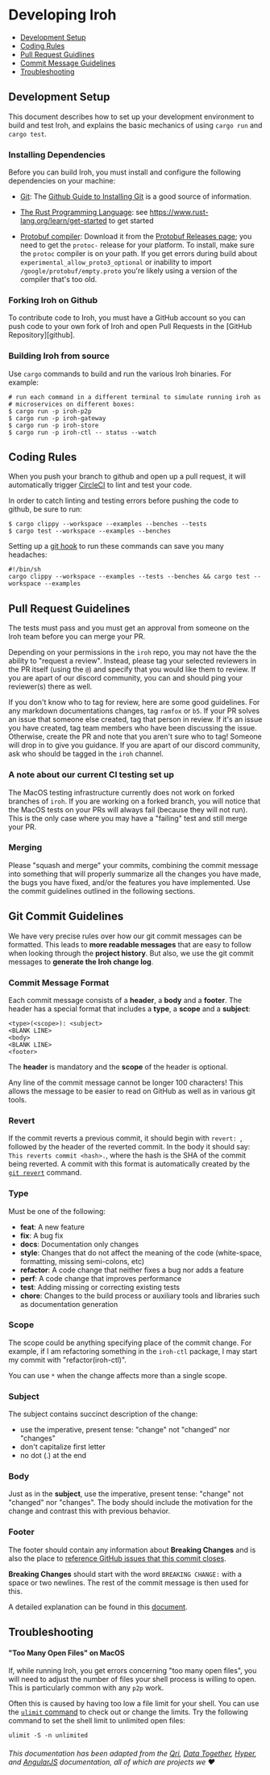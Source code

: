 # Developing Iroh

* [Development Setup](#setup)
* [Coding Rules](#rules)
* [Pull Request Guidlines](#prs)
* [Commit Message Guidelines](#commits)
* [Troubleshooting](#troubleshooting)

## <a name="setup"></a> Development Setup

This document describes how to set up your development environment to build and test Iroh, and
explains the basic mechanics of using `cargo run` and `cargo test`.

### Installing Dependencies

Before you can build Iroh, you must install and configure the following dependencies on your
machine:

* [Git](http://git-scm.com/): The [Github Guide to
  Installing Git][git-setup] is a good source of information.

* [The Rust Programming Language](https://www.rust-lang.org/): see https://www.rust-lang.org/learn/get-started to get started

* [Protobuf compiler](https://github.com/protocolbuffers/protobuf#protocol-compiler-installation): Download it from the [Protobuf Releases page](https://github.com/protocolbuffers/protobuf/releases); you need to get the `protoc-` release for your platform. To install, make sure the `protoc` compiler is on your path. If you get errors during build about `experimental_allow_proto3_optional` or inability to import `/google/protobuf/empty.proto` you're likely using a version of the compiler that's too old.


### Forking Iroh on Github

To contribute code to Iroh, you must have a GitHub account so you can push code to your own
fork of Iroh and open Pull Requests in the [GitHub Repository][github].


### Building Iroh from source

Use `cargo` commands to build and run the various Iroh binaries.
For example:
```shell
# run each command in a different terminal to simulate running iroh as
# microservices on different boxes:
$ cargo run -p iroh-p2p
$ cargo run -p iroh-gateway
$ cargo run -p iroh-store
$ cargo run -p iroh-ctl -- status --watch
```

## <a name="rules"></a> Coding Rules

When you push your branch to github and open up a pull request, it will automatically trigger  [CircleCI](https://circleci.com/about/) to lint and test your code.

In order to catch linting and testing errors before pushing the code to github, be sure to run:

```shell
$ cargo clippy --workspace --examples --benches --tests
$ cargo test --workspace --examples --benches
```

Setting up a [git hook][git-hook] to run these commands can save you many headaches:
```shell
#!/bin/sh
cargo clippy --workspace --examples --tests --benches && cargo test --workspace --examples
```

## <a name="prs"></a> Pull Request Guidelines
The tests must pass and you must get an approval from someone on the Iroh team before you can merge your PR.

Depending on your permissions in the `iroh` repo, you may not have the the ability to "request a review". Instead, please tag your selected reviewers in the PR itself (using the `@`) and specify that you would like them to review. If you are apart of our discord community, you can and should ping your reviewer(s) there as well.

If you don't know who to tag for review, here are some good guidelines. For any markdown documentations changes, tag `ramfox` or `b5`. If your PR solves an issue that someone else created, tag that person in review. If it's an issue you have created, tag team members who have been discussing the issue. Otherwise, create the PR and note that you aren't sure who to tag! Someone will drop in to give you guidance. If you are apart of our discord community, ask who should be tagged in the `iroh` channel.

### A note about our current CI testing set up
The MacOS testing infrastructure currently does not work on forked branches of `iroh`. If you are working on a forked branch, you will notice that the MacOS tests on your PRs will always fail (because they will not run). This is the only case where you may have a "failing" test and still merge your PR. 

### Merging
Please "squash and merge" your commits, combining the commit message into something that will properly summarize all the changes you have made, the bugs you have fixed, and/or the features you have implemented. Use the commit guidelines outlined in the following sections.

## <a name="commits"></a> Git Commit Guidelines

We have very precise rules over how our git commit messages can be formatted.  This leads to **more
readable messages** that are easy to follow when looking through the **project history**.  But also,
we use the git commit messages to **generate the Iroh change log**.

### Commit Message Format
Each commit message consists of a **header**, a **body** and a **footer**.  The header has a special
format that includes a **type**, a **scope** and a **subject**:

```
<type>(<scope>): <subject>
<BLANK LINE>
<body>
<BLANK LINE>
<footer>
```

The **header** is mandatory and the **scope** of the header is optional.

Any line of the commit message cannot be longer 100 characters! This allows the message to be easier
to read on GitHub as well as in various git tools.

### Revert
If the commit reverts a previous commit, it should begin with `revert: `, followed by the header
of the reverted commit.
In the body it should say: `This reverts commit <hash>.`, where the hash is the SHA of the commit
being reverted.
A commit with this format is automatically created by the [`git revert`][git-revert] command.

### Type
Must be one of the following:

* **feat**: A new feature
* **fix**: A bug fix
* **docs**: Documentation only changes
* **style**: Changes that do not affect the meaning of the code (white-space, formatting, missing
  semi-colons, etc)
* **refactor**: A code change that neither fixes a bug nor adds a feature
* **perf**: A code change that improves performance
* **test**: Adding missing or correcting existing tests
* **chore**: Changes to the build process or auxiliary tools and libraries such as documentation
  generation

### Scope
The scope could be anything specifying place of the commit change. For example, if I am refactoring something in the `iroh-ctl` package, I may start my commit with "refactor(iroh-ctl)".

You can use `*` when the change affects more than a single scope.

### Subject
The subject contains succinct description of the change:

* use the imperative, present tense: "change" not "changed" nor "changes"
* don't capitalize first letter
* no dot (.) at the end

### Body
Just as in the **subject**, use the imperative, present tense: "change" not "changed" nor "changes".
The body should include the motivation for the change and contrast this with previous behavior.

### Footer
The footer should contain any information about **Breaking Changes** and is also the place to
[reference GitHub issues that this commit closes][closing-issues].

**Breaking Changes** should start with the word `BREAKING CHANGE:` with a space or two newlines.
The rest of the commit message is then used for this.

A detailed explanation can be found in this [document][commit-message-format].


[closing-issues]: https://help.github.com/articles/closing-issues-via-commit-messages/
[commit-message-format]: https://docs.google.com/document/d/1QrDFcIiPjSLDn3EL15IJygNPiHORgU1_OOAqWjiDU5Y/edit#
[git-revert]: https://git-scm.com/docs/git-revert
[git-setup]: https://help.github.com/articles/set-up-git
[git-hook]: https://git-scm.com/book/en/v2/Customizing-Git-Git-Hooks


## <a name="troubleshooting"> Troubleshooting

#### "Too Many Open Files" on MacOS

If, while running Iroh, you get errors concerning "too many open files", you will need to adjust the number of files your shell process is willing to open. This is particularly common with any `p2p` work.

Often this is caused by having too low a file limit for your shell. You can use the [`ulimit` command](https://ss64.com/osx/ulimit.html) to check out or change the limits. Try the following command to set the shell limit to unlimited open files:

```
ulimit -S -n unlimited
```

###### This documentation has been adapted from the [Qri](https://github.com/qri-io/qri), [Data Together](https://github.com/datatogether/datatogether), [Hyper](https://github.com/zeit/hyper), and [AngularJS](https://github.com/angular/angularJS) documentation, all of which are projects we :heart:

